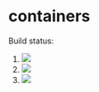 # containers

Build status:

1. [![](https://github.com/kingeddy11/containers/workflows/tests-fibonacci/badge.svg)](https://github.com/mikeizbicki/containers/actions?query=workflow%3Atests-fibonacci)
1. [![](https://github.com/kingeddy11/containers/workflows/tests-range/badge.svg)](https://github.com/mikeizbicki/containers/actions?query=workflow%3Atests-range)
1. [![](https://github.com/kingeddy11/containers/workflows/tests-unicode/badge.svg)](https://github.com/mikeizbicki/containers/actions?query=workflow%3Atests-unicode)
